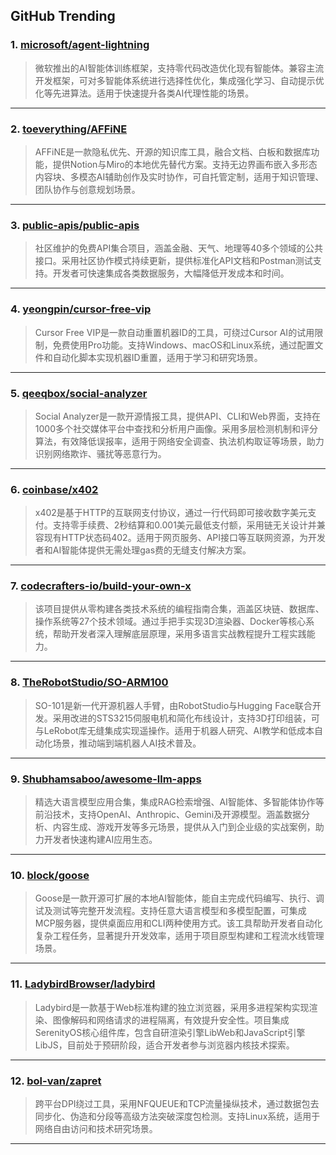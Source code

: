 ## GitHub Trending


### 1. [microsoft/agent-lightning](https://github.com/microsoft/agent-lightning)
> 微软推出的AI智能体训练框架，支持零代码改造优化现有智能体。兼容主流开发框架，可对多智能体系统进行选择性优化，集成强化学习、自动提示优化等先进算法。适用于快速提升各类AI代理性能的场景。
---

### 2. [toeverything/AFFiNE](https://github.com/toeverything/AFFiNE)
> AFFiNE是一款隐私优先、开源的知识库工具，融合文档、白板和数据库功能，提供Notion与Miro的本地优先替代方案。支持无边界画布嵌入多形态内容块、多模态AI辅助创作及实时协作，可自托管定制，适用于知识管理、团队协作与创意规划场景。
---

### 3. [public-apis/public-apis](https://github.com/public-apis/public-apis)
> 社区维护的免费API集合项目，涵盖金融、天气、地理等40多个领域的公共接口。采用社区协作模式持续更新，提供标准化API文档和Postman测试支持。开发者可快速集成各类数据服务，大幅降低开发成本和时间。
---

### 4. [yeongpin/cursor-free-vip](https://github.com/yeongpin/cursor-free-vip)
> Cursor Free VIP是一款自动重置机器ID的工具，可绕过Cursor AI的试用限制，免费使用Pro功能。支持Windows、macOS和Linux系统，通过配置文件和自动化脚本实现机器ID重置，适用于学习和研究场景。
---

### 5. [qeeqbox/social-analyzer](https://github.com/qeeqbox/social-analyzer)
> Social Analyzer是一款开源情报工具，提供API、CLI和Web界面，支持在1000多个社交媒体平台中查找和分析用户画像。采用多层检测机制和评分算法，有效降低误报率，适用于网络安全调查、执法机构取证等场景，助力识别网络欺诈、骚扰等恶意行为。
---

### 6. [coinbase/x402](https://github.com/coinbase/x402)
> x402是基于HTTP的互联网支付协议，通过一行代码即可接收数字美元支付。支持零手续费、2秒结算和0.001美元最低支付额，采用链无关设计并兼容现有HTTP状态码402。适用于网页服务、API接口等互联网资源，为开发者和AI智能体提供无需处理gas费的无缝支付解决方案。
---

### 7. [codecrafters-io/build-your-own-x](https://github.com/codecrafters-io/build-your-own-x)
> 该项目提供从零构建各类技术系统的编程指南合集，涵盖区块链、数据库、操作系统等27个技术领域。通过手把手实现3D渲染器、Docker等核心系统，帮助开发者深入理解底层原理，采用多语言实战教程提升工程实践能力。
---

### 8. [TheRobotStudio/SO-ARM100](https://github.com/TheRobotStudio/SO-ARM100)
> SO-101是新一代开源机器人手臂，由RobotStudio与Hugging Face联合开发。采用改进的STS3215伺服电机和简化布线设计，支持3D打印组装，可与LeRobot库无缝集成实现遥操作。适用于机器人研究、AI教学和低成本自动化场景，推动端到端机器人AI技术普及。
---

### 9. [Shubhamsaboo/awesome-llm-apps](https://github.com/Shubhamsaboo/awesome-llm-apps)
> 精选大语言模型应用合集，集成RAG检索增强、AI智能体、多智能体协作等前沿技术，支持OpenAI、Anthropic、Gemini及开源模型。涵盖数据分析、内容生成、游戏开发等多元场景，提供从入门到企业级的实战案例，助力开发者快速构建AI应用生态。
---

### 10. [block/goose](https://github.com/block/goose)
> Goose是一款开源可扩展的本地AI智能体，能自主完成代码编写、执行、调试及测试等完整开发流程。支持任意大语言模型和多模型配置，可集成MCP服务器，提供桌面应用和CLI两种使用方式。该工具帮助开发者自动化复杂工程任务，显著提升开发效率，适用于项目原型构建和工程流水线管理场景。
---

### 11. [LadybirdBrowser/ladybird](https://github.com/LadybirdBrowser/ladybird)
> Ladybird是一款基于Web标准构建的独立浏览器，采用多进程架构实现渲染、图像解码和网络请求的进程隔离，有效提升安全性。项目集成SerenityOS核心组件库，包含自研渲染引擎LibWeb和JavaScript引擎LibJS，目前处于预研阶段，适合开发者参与浏览器内核技术探索。
---

### 12. [bol-van/zapret](https://github.com/bol-van/zapret)
> 跨平台DPI绕过工具，采用NFQUEUE和TCP流量操纵技术，通过数据包去同步化、伪造和分段等高级方法突破深度包检测。支持Linux系统，适用于网络自由访问和技术研究场景。
---
